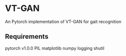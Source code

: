 # VT-GAN
An Pytorch implementation of VT-GAN for gait recognition

## Requirements
pytorch v1.0.0
PIL
matplotlib
numpy
logging
shutil

## 
